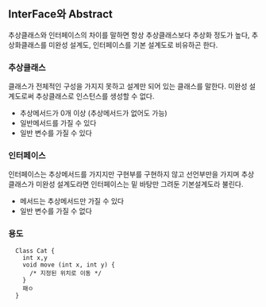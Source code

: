 ## InterFace와 Abstract

추상클래스와 인터페이스의 차이를 말하면 항상 추상클래스보다 추상화 정도가 높다, 추상화클래스를 미완성 설계도, 인터페이스를 기본 설계도로 비유하곤 한다.

### 추상클래스

클래스가 전체적인 구성을 가지지 못하고 설계만 되어 있는 클래스를 말한다. 미완성 설계도로써 추상클래스로 인스턴스를 생성할 수 없다.

- 추상메서드가 0개 이상 (추상메서드가 없어도 가능)
- 일반메서드를 가질 수 있다
- 일반 변수를 가질 수 있다

### 인터페이스

인터페이스는 추상메서드를 가지지만 구현부를 구현하지 않고 선언부만을 가지며 추상클래스가 미완성 설계도라면 인터페이스는 밑 바탕만 그려둔 기본설계도라 불린다.

- 메서드는 추상메서드만 가질 수 있다
- 일반 변수를 가질 수 없다

### 용도

```
  Class Cat {
    int x,y
    void move (int x, int y) {
      /* 지정된 위치로 이동 */
    }
    패ㅇ
  }
```
